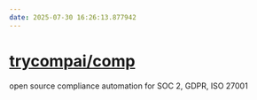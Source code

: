 ```yaml
---
date: 2025-07-30 16:26:13.877942
---
```


# [trycompai/comp](https://github.com/trycompai/comp)

open source compliance automation for SOC 2, GDPR, ISO 27001